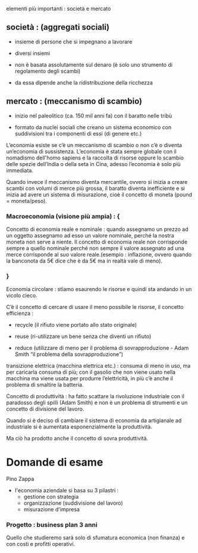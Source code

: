 
elementi più importanti : società e mercato
## società : (aggregati sociali) 

- insieme di persone che si impegnano a lavorare
    
- diversi insiemi
    
- non è basata assolutamente sul denaro (è solo uno strumento di regolamento degli scambi)
    
- da essa dipende anche la ridistribuzione della ricchezza 
## mercato : (meccanismo di scambio)

- inizio nel paleolitico (ca. 150 mil anni fa) con il baratto nelle tribù
    
- formato da nuclei sociali che creano un sistema economico con suddivisioni tra i componenti di essi (di genere etc.)  

L’economia esiste se c’è un meccanismo di scambio o non c’è o diventa un’economia di sussistenza. L’economia è stata sempre globale con il nomadismo dell'homo sapiens e la raccolta di risorse oppure lo scambio delle spezie dell’India o della seta in Cina, adesso l’economia è solo più immediata.

Quando invece il meccanismo diventa mercantile, ovvero si inizia a creare scambi con volumi di merce più grossa, il baratto diventa inefficiente e si inizia ad avere un sistema di misurazione, cioè il concetto di moneta (pound = moneta/peso).
### Macroeconomia (visione più ampia) : {

Concetto di economia reale e nominale : quando assegnamo un prezzo ad un oggetto assegnamo ad esso un valore nominale, perché la nostra moneta non serve a niente. Il concetto di economia reale non corrisponde sempre a quello nominale perché non sempre il valore assegnato ad una merce corrisponde al suo valore reale.(esempio : inflazione, ovvero quando la banconota da 5€ dice che è da 5€ ma in realtà vale di meno).
### }

Economia circolare : stiamo esaurendo le risorse e quindi sta andando in un vicolo cieco.

C’è il concetto di cercare di usare il meno possibile le risorse, il concetto efficienza :

- recycle (il rifiuto viene portato allo stato originale)
    
- reuse (ri-utilizzare un bene senza che diventi un rifiuto)
    
- reduce (utilizzare di meno per il problema di sovrapproduzione - Adam Smith “il problema della sovrapproduzione”)

transizione elettrica (macchina elettrica etc.) : consuma di meno in uso, ma per caricarla consuma di più; con il gasolio che non viene usato nella macchina ma viene usata per produrre l’elettricità, in più c’è anche il problema di smaltire la batteria.

Concetto di produttività : ha fatto scattare la rivoluzione industriale con il paradosso degli spilli (Adam Smith) e non è un problema di strumenti e un concetto di divisione del lavoro.

Quando si è deciso di cambiare il sistema di economia da artigianale ad industriale si è aumentata esponenzialmente la produttività.

Ma ciò ha prodotto anche il concetto di sovra produttività.

# Domande di esame 

Pino Zappa
- l'economia aziendale si basa su 3 pilastri :
	- gestione con strategia
	- organizzazione (suddivisione del lavoro)
	- misurazione d'impresa

### Progetto : business plan 3 anni

Quello che studieremo sarà solo di sfumatura economica (non finanza) e con costi e profitti operativi.